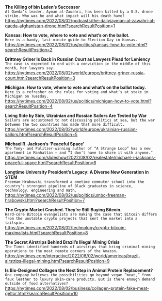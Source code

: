 **The Killing of bin Laden’s Successor**\
`Al Qaeda’s leader, Ayman al-Zawahri, has been killed by a U.S. drone strike. Who was he and what impact will his death have?`\
https://nytimes.com/2022/08/02/podcasts/the-daily/ayman-al-zawahri-al-qaeda-afghanistan-drone.html?searchResultPosition=1

**Kansas: How to vote, where to vote and what’s on the ballot.**\
`Here is a handy, last-minute guide to Election Day in Kansas.`\
https://nytimes.com/2022/08/02/us/politics/kansas-how-to-vote.html?searchResultPosition=2

**Brittney Griner Is Back in Russian Court as Lawyers Plead for Leniency**\
`The case is expected to end with a conviction in the middle of this month, her lawyers say.`\
https://nytimes.com/2022/08/02/world/europe/brittney-griner-russia-court.html?searchResultPosition=3

**Michigan: How to vote, where to vote and what’s on the ballot today.**\
`Here is a refresher on the rules for voting and what’s at stake in Michigan on Tuesday.`\
https://nytimes.com/2022/08/02/us/politics/michigan-how-to-vote.html?searchResultPosition=4

**Living Side by Side, Ukrainian and Russian Sailors Are Tested by War**\
`Sailors are accustomed to not discussing politics at sea, but the war between the two countries has made that more difficult.`\
https://nytimes.com/2022/08/02/world/europe/ukrainian-russian-sailors.html?searchResultPosition=5

**Michael R. Jackson’s ‘Peaceful Space’**\
`The Tony- and Pulitzer-winning author of “A Strange Loop” has a new apartment in Manhattan — and “I don’t have to share it with anyone.”`\
https://nytimes.com/slideshow/2022/08/02/realestate/michael-r-jacksons-peaceful-space.html?searchResultPosition=6

**Longtime University President’s Legacy: A Diverse New Generation in STEM**\
`Freeman Hrabowski transformed a onetime commuter school into the country’s strongest pipeline of Black graduates in science, technology, engineering and math.`\
https://nytimes.com/2022/08/02/us/politics/umbc-freeman-hrabowski.html?searchResultPosition=7

**The Crypto Market Crashed. They’re Still Buying Bitcoin.**\
`Hard-core Bitcoin evangelists are making the case that Bitcoin differs from the unstable crypto projects that sent the market into a tailspin.`\
https://nytimes.com/2022/08/02/technology/crypto-bitcoin-maximalists.html?searchResultPosition=8

**The Secret Airstrips Behind Brazil’s Illegal Mining Crisis**\
`The Times identified hundreds of airstrips that bring criminal mining operations to the most remote corners of the Amazon.`\
https://nytimes.com/interactive/2022/08/02/world/americas/brazil-airstrips-illegal-mining.html?searchResultPosition=9

**Is Bio-Designed Collagen the Next Step in Animal Protein Replacement?**\
`One company believes the possibilities go beyond vegan “meat,” from faux leather to luxury skin-care products. But is there enough demand outside of food alternatives?`\
https://nytimes.com/2022/08/02/business/collagen-protein-fake-meat-geltor.html?searchResultPosition=10

